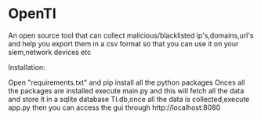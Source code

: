 # OpenTI
An open source tool that can collect malicious/blacklisted ip's,domains,url's and help you export them in a csv format so that you can use it on your siem,network devices etc

Installation:

Open "requirements.txt" and pip install all the python packages
Onces all the packages are installed
execute main.py and this will fetch all the data and store it in a sqlite database TI.db,once all the data is collected,execute app.py
then you can access the gui through http://localhost:8080

